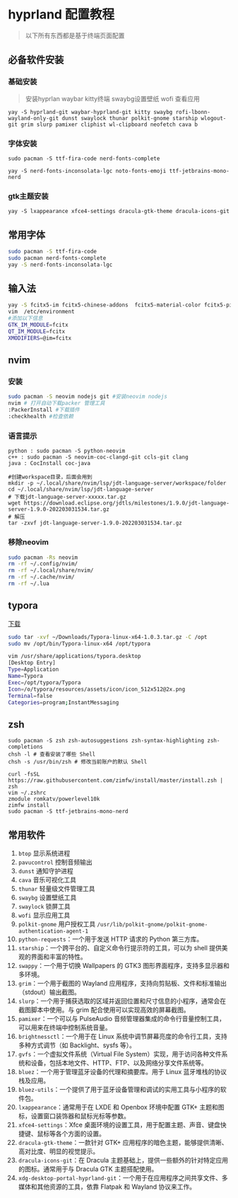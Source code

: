 # hyprland 配置教程

> 以下所有东西都是基于终端页面配置

## 必备软件安装

### 基础安装

> 安装hyprlan waybar  kitty终端 swaybg设置壁纸 wofi 查看应用

```
yay -S hyprland-git waybar-hyprland-git kitty swaybg rofi-lbonn-wayland-only-git dunst swaylock thunar polkit-gnome starship wlogout-git grim slurp pamixer cliphist wl-clipboard neofetch cava b
```

### 字体安装

```
sudo pacman -S ttf-fira-code nerd-fonts-complete 
```

```
yay -S nerd-fonts-inconsolata-lgc noto-fonts-emoji ttf-jetbrains-mono-nerd
```

### gtk主题安装

```
yay -S lxappearance xfce4-settings dracula-gtk-theme dracula-icons-git    
```

## 常用字体

```bash
sudo pacman -S ttf-fira-code 
sudo pacman nerd-fonts-complete
yay -S nerd-fonts-inconsolata-lgc
```

## 输入法

```bash
yay -S fcitx5-im fcitx5-chinese-addons  fcitx5-material-color fcitx5-pinyin-zhwiki 
vim  /etc/environment 
#添加以下信息
GTK_IM_MODULE=fcitx
QT_IM_MODULE=fcitx
XMODIFIERS=@im=fcitx
```

## nvim

### 安装

```bash
sudo pacman -S neovim nodejs git #安装neovim nodejs
nvim # 打开自动下载packer 管理工具
:PackerInstall #下载插件
:checkhealth #检查依赖
```

### 语言提示

```
python : sudo pacman -S python-neovim
c++ : sudo pacman -S neovim-coc-clangd-git ccls-git clang 
java : CocInstall coc-java

#创建workspace目录，后面会用到
mkdir -p ~/.local/share/nvim/lsp/jdt-language-server/workspace/folder
cd ~/.local/share/nvim/lsp/jdt-language-server
# 下载jdt-language-server-xxxxx.tar.gz
wget https://download.eclipse.org/jdtls/milestones/1.9.0/jdt-language-server-1.9.0-202203031534.tar.gz
# 解压
tar -zxvf jdt-language-server-1.9.0-202203031534.tar.gz
```

### 移除neovim

```bash
sudo pacman -Rs neovim
rm -rf ~/.config/nvim/
rm -rf ~/.local/share/nvim/
rm -rf ~/.cache/nvim/
rm -rf ~/.lua
```

## typora

[下载](https://link.zhihu.com/?target=https%3A//download.typora.io/linux/Typora-linux-x64-1.0.3.tar.gz)

```bash
sudo tar -xvf ~/Downloads/Typora-linux-x64-1.0.3.tar.gz -C /opt
sudo mv /opt/bin/Typora-linux-x64 /opt/typora

vim /usr/share/applications/typora.desktop
[Desktop Entry]
Type=Application
Name=Typora
Exec=/opt/typora/Typora
Icon=/o/typora/resources/assets/icon/icon_512x512@2x.png
Terminal=false
Categories=program;InstantMessaging
```

## zsh

```
sudo pacman -S zsh zsh-autosuggestions zsh-syntax-highlighting zsh-completions
chsh -l # 查看安装了哪些 Shell
chsh -s /usr/bin/zsh # 修改当前账户的默认 Shell

curl -fsSL https://raw.githubusercontent.com/zimfw/install/master/install.zsh | zsh
vim ~/.zshrc
zmodule romkatv/powerlevel10k
zimfw install
sudo pacman -S ttf-jetbrains-mono-nerd
```

## 常用软件

1. `btop` 显示系统进程
2. `pavucontrol` 控制音频输出
3. `dunst` 通知守护进程
4. `cava` 音乐可视化工具
5. `thunar` 轻量级文件管理工具
6. `swaybg` 设置壁纸工具
7. `swaylock` 锁屏工具
8. `wofi` 显示应用工具
9. `polkit-gnome` 用户授权工具 `/usr/lib/polkit-gnome/polkit-gnome-authentication-agent-1`
10. `python-requests`：一个用于发送 HTTP 请求的 Python 第三方库。
11. `starship`：一个跨平台的、自定义命令行提示符的工具，可以为 shell 提供美观的界面和丰富的特性。
12. `swappy`：一个用于切换 Wallpapers 的 GTK3 图形界面程序，支持多显示器和多环境。
13. `grim`：一个用于截图的 Wayland 应用程序，支持向剪贴板、文件和标准输出（stdout）输出截图。
14. `slurp`：一个用于捕获选取的区域并返回位置和尺寸信息的小程序，通常会在截图脚本中使用。与 grim 配合使用可以实现高效的屏幕截图。
15. `pamixer`：一个可以与 PulseAudio 音频管理器集成的命令行音量控制工具，可以用来在终端中控制系统音量。
16. `brightnessctl`：一个用于在 Linux 系统中调节屏幕亮度的命令行工具，支持多种方式调节（如 Backlight、sysfs 等）。
17. `gvfs`：一个虚拟文件系统（Virtual File System）实现，用于访问各种文件系统和设备，包括本地文件、HTTP、FTP、以及网络分享文件系统等。
18. `bluez`：一个用于管理蓝牙设备的代理和摘要库。用于 Linux 蓝牙堆栈的协议栈及应用。
19. `bluez-utils`：一个提供了用于蓝牙设备管理和调试的实用工具与小程序的软件包。
20. `lxappearance`：通常用于在 LXDE 和 Openbox 环境中配置 GTK+ 主题和图标，设置窗口装饰器和鼠标光标等参数。
21. `xfce4-settings`：Xfce 桌面环境的设置工具，用于配置主题、声音、键盘快捷键、鼠标等各个方面的设置。
22. `dracula-gtk-theme`：一款针对 GTK+ 应用程序的暗色主题，能够提供清晰、高对比度、明显的视觉提示。
23. `dracula-icons-git`：在 Dracula 主题基础上，提供一些额外的针对特定应用的图标。通常用于与 Dracula GTK 主题搭配使用。
24. `xdg-desktop-portal-hyprland-git`：一个用于在应用程序之间共享文件、多媒体和其他资源的工具，依靠 Flatpak 和 Wayland 协议来工作。
